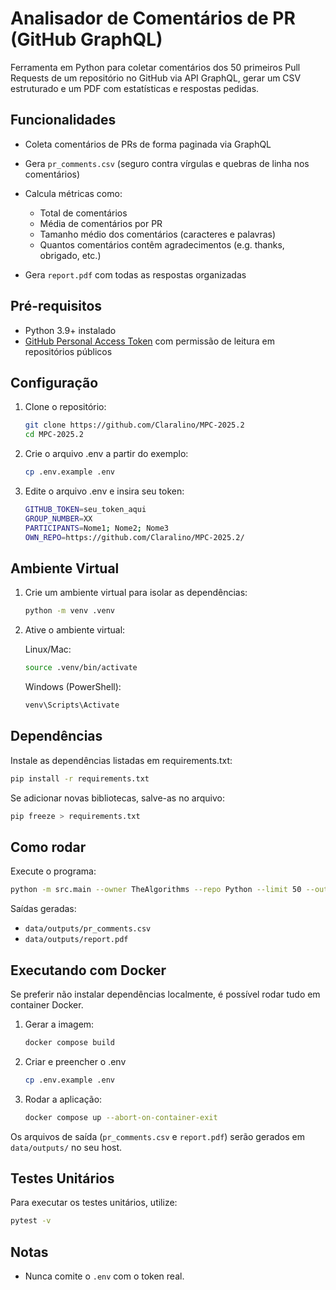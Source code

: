 # Analisador de Comentários de PR (GitHub GraphQL)

Ferramenta em Python para coletar comentários dos 50 primeiros Pull Requests de um repositório no GitHub via API GraphQL, gerar um CSV estruturado e um PDF com estatísticas e respostas pedidas.

## Funcionalidades

- Coleta comentários de PRs de forma paginada via GraphQL
- Gera `pr_comments.csv` (seguro contra vírgulas e quebras de linha nos comentários)
- Calcula métricas como:

  - Total de comentários
  - Média de comentários por PR
  - Tamanho médio dos comentários (caracteres e palavras)
  - Quantos comentários contêm agradecimentos (e.g. thanks, obrigado, etc.)

- Gera `report.pdf` com todas as respostas organizadas

## Pré-requisitos

- Python 3.9+ instalado
- [GitHub Personal Access Token](https://github.com/settings/tokens) com permissão de leitura em repositórios públicos

## Configuração

1. Clone o repositório:

   ```bash
   git clone https://github.com/Claralino/MPC-2025.2
   cd MPC-2025.2
   ```

2. Crie o arquivo .env a partir do exemplo:

   ```bash
   cp .env.example .env
   ```

3. Edite o arquivo .env e insira seu token:

   ```bash
   GITHUB_TOKEN=seu_token_aqui
   GROUP_NUMBER=XX
   PARTICIPANTS=Nome1; Nome2; Nome3
   OWN_REPO=https://github.com/Claralino/MPC-2025.2/
   ```

## Ambiente Virtual

1. Crie um ambiente virtual para isolar as dependências:

   ```bash
   python -m venv .venv
   ```

2. Ative o ambiente virtual:

   Linux/Mac:

   ```bash
   source .venv/bin/activate
   ```

   Windows (PowerShell):

   ```bash
   venv\Scripts\Activate
   ```

## Dependências

Instale as dependências listadas em requirements.txt:

```bash
pip install -r requirements.txt
```

Se adicionar novas bibliotecas, salve-as no arquivo:

```bash
pip freeze > requirements.txt
```

## Como rodar

Execute o programa:

```bash
python -m src.main --owner TheAlgorithms --repo Python --limit 50 --outdir data/outputs
```

Saídas geradas:

- `data/outputs/pr_comments.csv`
- `data/outputs/report.pdf`

## Executando com Docker

Se preferir não instalar dependências localmente, é possível rodar tudo em container Docker.

1. Gerar a imagem:

   ```bash
   docker compose build
   ```

2. Criar e preencher o .env

   ```bash
   cp .env.example .env
   ```

3. Rodar a aplicação:

   ```bash
   docker compose up --abort-on-container-exit
   ```

Os arquivos de saída (`pr_comments.csv` e `report.pdf`) serão gerados em `data/outputs/` no seu host.

## Testes Unitários

Para executar os testes unitários, utilize:

```bash
pytest -v
```

## Notas

- Nunca comite o `.env` com o token real.
